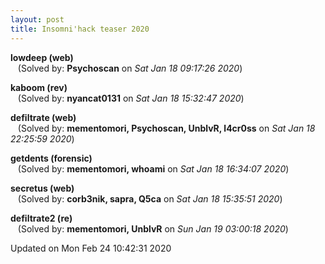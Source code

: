 ```yaml
---
layout: post
title: Insomni'hack teaser 2020
---
```


<!--break-->

**lowdeep (web)**  
&nbsp;&nbsp;&nbsp;(Solved by: **Psychoscan** on _Sat Jan 18 09:17:26 2020_)  
  
**kaboom (rev)**  
&nbsp;&nbsp;&nbsp;(Solved by: **nyancat0131** on _Sat Jan 18 15:32:47 2020_)  
  
**defiltrate (web)**  
&nbsp;&nbsp;&nbsp;(Solved by: **mementomori, Psychoscan, UnblvR, l4cr0ss** on _Sat Jan 18 22:25:59 2020_)  
  
**getdents (forensic)**  
&nbsp;&nbsp;&nbsp;(Solved by: **mementomori, whoami** on _Sat Jan 18 16:34:07 2020_)  
  
**secretus (web)**  
&nbsp;&nbsp;&nbsp;(Solved by: **corb3nik, sapra, Q5ca** on _Sat Jan 18 15:35:51 2020_)  
  
**defiltrate2 (re)**  
&nbsp;&nbsp;&nbsp;(Solved by: **mementomori, UnblvR** on _Sun Jan 19 03:00:18 2020_)  
  


Updated on Mon Feb 24 10:42:31 2020
